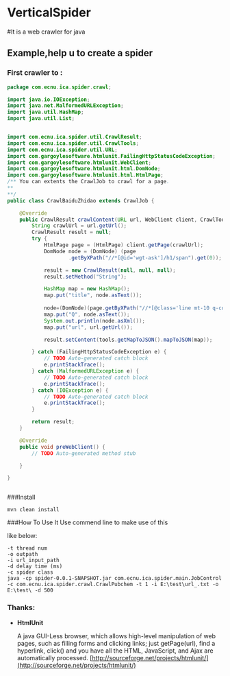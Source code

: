 VerticalSpider
==============

#It is a web crawler for java

## Example,help u to create a spider
### First crawler to :
```java
package com.ecnu.ica.spider.crawl;

import java.io.IOException;
import java.net.MalformedURLException;
import java.util.HashMap;
import java.util.List;


import com.ecnu.ica.spider.util.CrawlResult;
import com.ecnu.ica.spider.util.CrawlTools;
import com.ecnu.ica.spider.util.URL;
import com.gargoylesoftware.htmlunit.FailingHttpStatusCodeException;
import com.gargoylesoftware.htmlunit.WebClient;
import com.gargoylesoftware.htmlunit.html.DomNode;
import com.gargoylesoftware.htmlunit.html.HtmlPage;
/** You can extents the CrawlJob to crawl for a page.
** 
**/
public class CrawlBaiduZhidao extends CrawlJob {

	@Override
	public CrawlResult crawlContent(URL url, WebClient client, CrawlTools tools) {
		String crawlUrl = url.getUrl();
		CrawlResult result = null;
		try {
			HtmlPage page = (HtmlPage) client.getPage(crawlUrl);
			DomNode node = (DomNode) (page
					.getByXPath("//*[@id='wgt-ask']/h1/span").get(0));

			result = new CrawlResult(null, null, null);
			result.setMethod("String");

			HashMap map = new HashMap();
			map.put("title", node.asText());
			
			node=(DomNode)(page.getByXPath("//*[@class='line mt-10 q-content']").get(0));
			map.put("Q", node.asText());
			System.out.println(node.asXml());
			map.put("url", url.getUrl());

			result.setContent(tools.getMapToJSON().mapToJSON(map));

		} catch (FailingHttpStatusCodeException e) {
			// TODO Auto-generated catch block
			e.printStackTrace();
		} catch (MalformedURLException e) {
			// TODO Auto-generated catch block
			e.printStackTrace();
		} catch (IOException e) {
			// TODO Auto-generated catch block
			e.printStackTrace();
		}

		return result;
	}

	@Override
	public void preWebClient() {
		// TODO Auto-generated method stub

	}

}



```

###Install
```
mvn clean install
```

###How To Use It
Use commend line to make use of this 

like below:
```
-t thread num
-o outpath
-i url_input_path
-d delay time (ms)
-c spider class
java -cp spider-0.0.1-SNAPSHOT.jar com.ecnu.ica.spider.main.JobControl -c com.ecnu.ica.spider.crawl.CrawlPubchem -t 1 -i E:\test\url_.txt -o E:\test\ -d 500
```

### Thanks:
* **HtmlUnit**

	A java GUI-Less browser, which allows high-level manipulation of web pages, such as filling forms and clicking links; just getPage(url), find a hyperlink, click() and you have all the HTML, JavaScript, and Ajax are automatically processed.
	[http://sourceforge.net/projects/htmlunit/](http://sourceforge.net/projects/htmlunit/)
